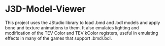 # J3D-Model-Viewer
This project uses the JStudio library to load .bmd and .bdl models and apply bone and texture animations to them. It also emulates lighting and modification of the TEV Color and TEV kColor registers, useful in emulating effects in many of the games that support .bmd/.bdl.
